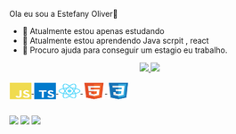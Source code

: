 Ola eu sou a Estefany Oliver👋

- 🔭 Atualmente estou apenas estudando
- 🌱 Atualmente estou aprendendo Java scrpit , react
- 🤔 Procuro ajuda para conseguir um estagio eu trabalho.



<div align="center">
  <a href="https://www.linkedin.com/in/estefany-oliveira-587003220/?lipi=urn%3Ali%3Apage%3Ad_flagship3_feed%3BkP2ysx4dQei0N2v%2B5l0zhw%3D%3D">
  <img height="180em" src="https://github-readme-stats.vercel.app/api?username=OliverXVCI&show_icons=true&theme=dracula&include_all_commits=true&count_private=true"/>
  <img height="180em" src="https://github-readme-stats.vercel.app/api/top-langs/?username=OliverXVCI&layout=compact&langs_count=7&theme=dracula"/>
</div>
  
  <div style="display: inline_block"><br>
  <img align="center" alt="Oliver-Js" height="30" width="40" src="https://raw.githubusercontent.com/devicons/devicon/master/icons/javascript/javascript-plain.svg">
  <img align="center" alt="Oliver-Ts" height="30" width="40" src="https://raw.githubusercontent.com/devicons/devicon/master/icons/typescript/typescript-plain.svg">
  <img align="center" alt="Oliver-React" height="30" width="40" src="https://raw.githubusercontent.com/devicons/devicon/master/icons/react/react-original.svg">
  <img align="center" alt="Oliver-HTML" height="30" width="40" src="https://raw.githubusercontent.com/devicons/devicon/master/icons/html5/html5-original.svg">
  <img align="center" alt="Oliver-CSS" height="30" width="40" src="https://raw.githubusercontent.com/devicons/devicon/master/icons/css3/css3-original.svg">
 
  
  ##
  <div>
    
    
<div> 
 
 	
 <a href="https://discord.gg/OliverXCVI#2614" target="_blank"><img src="https://img.shields.io/badge/Discord-7289DA?style=for-the-badge&logo=discord&logoColor=white" target="_blank"></a> 
  <a href ="Estefanyoliveira1379@gmail.com"><img src="https://img.shields.io/badge/-Gmail-%23333?style=for-the-badge&logo=gmail&logoColor=white" target="_blank"></a>
  <a href="https://www.linkedin.com/in/estefany-oliveira-587003220/?lipi=urn%3Ali%3Apage%3Ad_flagship3_feed%3BpgoVIr5vQ2aa16p34ygCvw%3D%3D" target="_blank"><img src="https://img.shields.io/badge/-LinkedIn-%230077B5?style=for-the-badge&logo=linkedin&logoColor=white" target="_blank"></a> 
